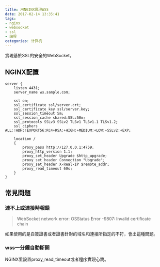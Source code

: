 ```yaml
---
title: 用NGINX實現WSS
date: 2017-02-14 13:35:41
tags:
- nginx
- websocket
- ssl
- 编程
categories: 计算机
---
```


實現基於SSL的安全的WebSocket。

## NGINX配置

```
server {
    listen 4431;
    server_name ws.sample.com;

    ssl on;
    ssl_certificate ssl/server.crt;
    ssl_certificate_key ssl/server.key;
    ssl_session_timeout 5m;
    ssl_session_cache shared:SSL:50m;
    ssl_protocols SSLv3 SSLv2 TLSv1 TLSv1.1 TLSv1.2;
    ssl_ciphers ALL:!ADH:!EXPORT56:RC4+RSA:+HIGH:+MEDIUM:+LOW:+SSLv2:+EXP;

    location /
    {
        proxy_pass http://127.0.0.1:4759;
        proxy_http_version 1.1;
        proxy_set_header Upgrade $http_upgrade;
        proxy_set_header Connection "Upgrade";
        proxy_set_header X-Real-IP $remote_addr;
        proxy_read_timeout 60s;
    }
}
```

## 常見問題

### 連不上或連接時報錯

> WebSocket network error: OSStatus Error -9807: Invalid certificate chain

如果使用的是自簽證書或者證書針對的域名和連接所指定的不符，會出這種問題。

### wss一分鐘自動斷開

NGINX里設置proxy_read_timeout或者程序實現心跳。
